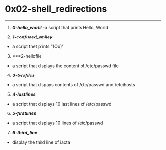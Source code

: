 # 0x02-shell_redirections
---
1. ***0-hello_world***
-a script that prints Hello, World

2. ***1-confused_smiley***
- a script thet prints "(Ôo)' 

3. ***2-hellofile
- a script that displays the content of /etc/passwd file

4. ***3-twofiles***
- a script that dispays contents of /etc/passwd and /etc/hosts

5. ***4-lastlines***
- a script that displays 10 last lines of /etc/passwd

6. ***5-firstlines***
- a script that displays 10 lines of /etc/passwd

7. ***6-third_line***
- display the third line of iacta
